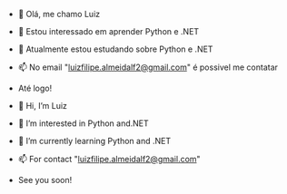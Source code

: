 
- 👋 Olá, me chamo Luiz 
- 👀 Estou interessado em aprender Python e .NET
- 🌱 Atualmente estou estudando sobre Python e .NET
- 📫 No email "luizfilipe.almeidalf2@gmail.com" é possivel me contatar
- Até logo!



- 👋 Hi, I’m Luiz
- 👀 I’m interested in Python and.NET
- 🌱 I’m currently learning Python and .NET
- 📫 For contact "luizfilipe.almeidalf2@gmail.com"
- See you soon!
